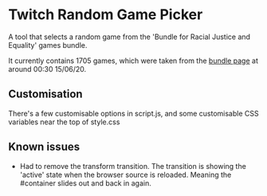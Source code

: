 # Twitch Random Game Picker

A tool that selects a random game from the 'Bundle for Racial Justice and Equality' games bundle.

It currently contains 1705 games, which were taken from the [bundle page](https://itch.io/b/520/bundle-for-racial-justice-and-equality) at around 00:30 15/06/20.

## Customisation

There's a few customisable options in script.js, and some customisable CSS variables near the top of style.css

## Known issues

* Had to remove the transform transition. The transition is showing the 'active' state when the browser source is reloaded. Meaning the #container slides out and back in again.
